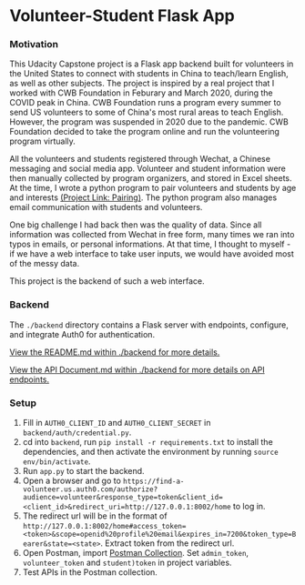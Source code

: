 # Volunteer-Student Flask App

### Motivation
This Udacity Capstone project is a Flask app backend built for volunteers in the United States to connect with students in China to teach/learn English, as well as other subjects. The project is inspired by a real project that I worked with CWB Foundation in Feburary and March 2020, during the COVID peak in China. CWB Foundation runs a program every summer to send US volunteers to some of China's most rural areas to teach English. However, the program was suspended in 2020 due to the pandemic. CWB Foundation decided to take the program online and run the volunteering program virtually.

All the volunteers and students registered through Wechat, a Chinese messaging and social media app. Volunteer and student information were then manually collected by program organizers, and stored in Excel sheets. At the time, I wrote a python program to pair volunteers and students by age and interests [(Project Link: Pairing)](https://github.com/wenxingliu/pairing_students). The python program also manages email communication with students and volunteers.

One big challenge I had back then was the quality of data. Since all information was collected from Wechat in free form, many times we ran into typos in emails, or personal informations. At that time, I thought to myself - if we have a web interface to take user inputs, we would have avoided most of the messy data.

This project is the backend of such a web interface.


### Backend

The `./backend` directory contains a Flask server with endpoints, configure, and integrate Auth0 for authentication.

[View the README.md within ./backend for more details.](./backend/README.md)

[View the API Document.md within ./backend for more details on API endpoints.](./backend/API.md)


### Setup

1. Fill in `AUTH0_CLIENT_ID` and `AUTH0_CLIENT_SECRET` in `backend/auth/credential.py`.
2. cd into `backend`, run `pip install -r requirements.txt` to install the dependencies, and then activate the environment by running `source env/bin/activate`.
3. Run `app.py` to start the backend.
4. Open a browser and go to `https://find-a-volunteer.us.auth0.com/authorize?audience=volunteer&response_type=token&client_id=<client_id>&redirect_uri=http://127.0.0.1:8002/home` to log in. 
5. The redirect url will be in the format of `http://127.0.0.1:8002/home#access_token=<token>&scope=openid%20profile%20email&expires_in=7200&token_type=Bearer&state=<state>`. Extract token from the redirect url.
6. Open Postman, import [Postman Collection](./backend/Capstone_Project-volunteer_flask_app.postman_collection.json). Set `admin_token`, `volunteer_token` and `student)token` in project variables.
7. Test APIs in the Postman collection.

